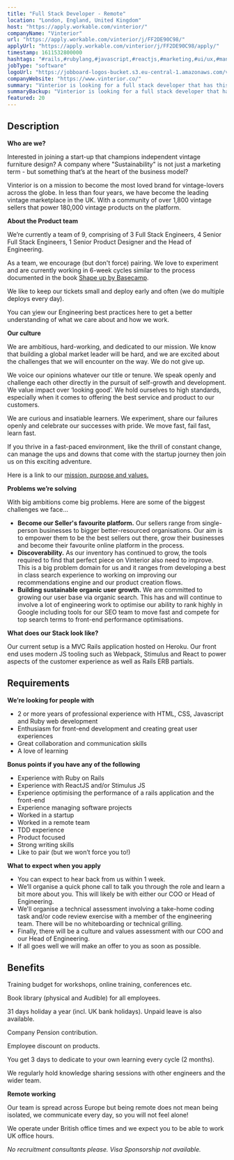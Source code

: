 ```yaml
---
title: "Full Stack Developer - Remote"
location: "London, England, United Kingdom"
host: "https://apply.workable.com/vinterior/"
companyName: "Vinterior"
url: "https://apply.workable.com/vinterior/j/FF2DE90C98/"
applyUrl: "https://apply.workable.com/vinterior/j/FF2DE90C98/apply/"
timestamp: 1611532800000
hashtags: "#rails,#rubylang,#javascript,#reactjs,#marketing,#ui/ux,#management,#css,#html,#heroku"
jobType: "software"
logoUrl: "https://jobboard-logos-bucket.s3.eu-central-1.amazonaws.com/vinterior"
companyWebsite: "https://www.vinterior.co/"
summary: "Vinterior is looking for a full stack developer that has this is a big problem domain for us and it ranges from developing a best in class search experience to working on improving our recommendations engine and our product creation flows."
summaryBackup: "Vinterior is looking for a full stack developer that has experience in: #rails, #rubylang, #javascript."
featured: 20
---
```


## Description

**Who are we?**

Interested in joining a start-up that champions independent vintage furniture design? A company where "Sustainability" is not just a marketing term - but something that’s at the heart of the business model?

Vinterior is on a mission to become the most loved brand for vintage-lovers across the globe. In less than four years, we have become the leading vintage marketplace in the UK. With a community of over 1,800 vintage sellers that power 180,000 vintage products on the platform.

**About the Product team**

We’re currently a team of 9, comprising of 3 Full Stack Engineers, 4 Senior Full Stack Engineers, 1 Senior Product Designer and the Head of Engineering.

As a team, we encourage (but don't force) pairing. We love to experiment and are currently working in 6-week cycles similar to the process documented in the book [Shape up by Basecamp](https://basecamp.com/shapeup).

We like to keep our tickets small and deploy early and often (we do multiple deploys every day).

You can [v](https://basecamp.com/shapeup)iew our Engineering best practices here to get a better understanding of what we care about and how we work.

**Our culture**

We are ambitious, hard-working, and dedicated to our mission. We know that building a global market leader will be hard, and we are excited about the challenges that we will encounter on the way. We do not give up.

We voice our opinions whatever our title or tenure. We speak openly and challenge each other directly in the pursuit of self-growth and development. We value impact over ‘looking good’. We hold ourselves to high standards, especially when it comes to offering the best service and product to our customers.

We are curious and insatiable learners. We experiment, share our failures openly and celebrate our successes with pride. We move fast, fail fast, learn fast.

If you thrive in a fast-paced environment, like the thrill of constant change, can manage the ups and downs that come with the startup journey then join us on this exciting adventure.

Here is a link to our [mission, purpose and values.](https://www.notion.so/vinteriorhq/Vinterior-ba2940b7744a4ec180b8a4d5f07c7e21)

**Problems we’re solving**

With big ambitions come big problems. Here are some of the biggest challenges we face…

*   **Become our Seller's favourite platform.** Our sellers range from single-person businesses to bigger better-resourced organisations. Our aim is to empower them to be the best sellers out there, grow their businesses and become their favourite online platform in the process.
*   **Discoverability.** As our inventory has continued to grow, the tools required to find that perfect piece on Vinterior also need to improve. This is a big problem domain for us and it ranges from developing a best in class search experience to working on improving our recommendations engine and our product creation flows.
*   **Building sustainable organic user growth.** We are committed to growing our user base via organic search. This has and will continue to involve a lot of engineering work to optimise our ability to rank highly in Google including tools for our SEO team to move fast and compete for top search terms to front-end performance optimisations.

**What does our Stack look like?**

Our current setup is a MVC Rails application hosted on Heroku. Our front end uses modern JS tooling such as Webpack, Stimulus and React to power aspects of the customer experience as well as Rails ERB partials.

## Requirements

**We’re looking for people with**

*   2 or more years of professional experience with HTML, CSS, Javascript and Ruby web development
*   Enthusiasm for front-end development and creating great user experiences
*   Great collaboration and communication skills
*   A love of learning

**Bonus points if you have any of the following**

*   Experience with Ruby on Rails
*   Experience with ReactJS and/or Stimulus JS
*   Experience optimising the performance of a rails application and the front-end
*   Experience managing software projects
*   Worked in a startup
*   Worked in a remote team
*   TDD experience
*   Product focused
*   Strong writing skills
*   Like to pair (but we won’t force you to!)

**What to expect when you apply**

*   You can expect to hear back from us within 1 week.
*   We’ll organise a quick phone call to talk you through the role and learn a bit more about you. This will likely be with either our COO or Head of Engineering.
*   We'll organise a technical assessment involving a take-home coding task and/or code review exercise with a member of the engineering team. There will be no whiteboarding or technical grilling.
*   Finally, there will be a culture and values assessment with our COO and our Head of Engineering.
*   If all goes well we will make an offer to you as soon as possible.

## Benefits

Training budget for workshops, online training, conferences etc.

Book library (physical and Audible) for all employees.

31 days holiday a year (incl. UK bank holidays). Unpaid leave is also available.

Company Pension contribution.

Employee discount on products.

You get 3 days to dedicate to your own learning every cycle (2 months).

We regularly hold knowledge sharing sessions with other engineers and the wider team.

**Remote working**

Our team is spread across Europe but being remote does not mean being isolated, we communicate every day, so you will not feel alone!

We operate under British office times and we expect you to be able to work UK office hours.

_No recruitment consultants please. Visa Sponsorship not available._
